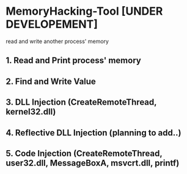 # MemoryHacking-Tool [UNDER DEVELOPEMENT]
read and write another process' memory

## 1. Read and Print process' memory

## 2. Find and Write Value

## 3. DLL Injection (CreateRemoteThread, kernel32.dll)

## 4. Reflective DLL Injection (planning to add..)

## 5. Code Injection (CreateRemoteThread, user32.dll, MessageBoxA, msvcrt.dll, printf)
